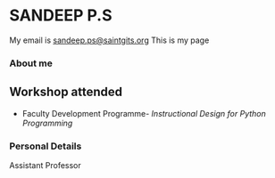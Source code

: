 # SANDEEP P.S
My email is <sandeep.ps@saintgits.org>
This is my page
### About me
## Workshop attended
- Faculty Development Programme- *Instructional Design for Python Programming*
### Personal Details
Assistant Professor 
